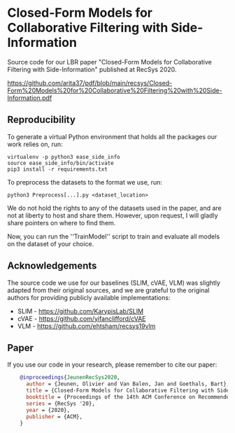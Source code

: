 # Closed-Form Models for Collaborative Filtering with Side-Information
Source code for our LBR paper "Closed-Form Models for Collaborative Filtering with Side-Information" published at RecSys 2020.


https://github.com/arita37/pdf/blob/main/recsys/Closed-Form%20Models%20for%20Collaborative%20Filtering%20with%20Side-Information.pdf



## Reproducibility
To generate a virtual Python environment that holds all the packages our work relies on, run:

    virtualenv -p python3 ease_side_info
    source ease_side_info/bin/activate
    pip3 install -r requirements.txt
    

To preprocess the datasets to the format we use, run:

    python3 Preprocess[...].py <dataset_location>

We do not hold the rights to any of the datasets used in the paper, and are not at liberty to host and share them.
However, upon request, I will gladly share pointers on where to find them.

Now, you can run the ''TrainModel'' script to train and evaluate all models on the dataset of your choice.

## Acknowledgements
The source code we use for our baselines (SLIM, cVAE, VLM) was slightly adapted from their original sources, and we are grateful to the original authors for providing publicly available implementations:

- SLIM - https://github.com/KarypisLab/SLIM
- cVAE - https://github.com/yifanclifford/cVAE
- VLM  - https://github.com/ehtsham/recsys19vlm

## Paper
If you use our code in your research, please remember to cite our paper:

```BibTeX
    @inproceedings{JeunenRecSys2020,
      author = {Jeunen, Olivier and Van Balen, Jan and Goethals, Bart},
      title = {Closed-Form Models for Collaborative Filtering with Side-Information},
      booktitle = {Proceedings of the 14th ACM Conference on Recommender Systems},
      series = {RecSys '20},
      year = {2020},
      publisher = {ACM},
    }
